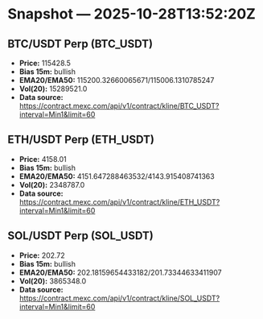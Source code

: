 # Snapshot — 2025-10-28T13:52:20Z

## BTC/USDT Perp (BTC_USDT)
- **Price:** 115428.5
- **Bias 15m:** bullish
- **EMA20/EMA50:** 115200.32660065671/115006.1310785247
- **Vol(20):** 15289521.0
- **Data source:** https://contract.mexc.com/api/v1/contract/kline/BTC_USDT?interval=Min1&limit=60

## ETH/USDT Perp (ETH_USDT)
- **Price:** 4158.01
- **Bias 15m:** bullish
- **EMA20/EMA50:** 4151.647288463532/4143.915408741363
- **Vol(20):** 2348787.0
- **Data source:** https://contract.mexc.com/api/v1/contract/kline/ETH_USDT?interval=Min1&limit=60

## SOL/USDT Perp (SOL_USDT)
- **Price:** 202.72
- **Bias 15m:** bullish
- **EMA20/EMA50:** 202.18159654433182/201.73344633411907
- **Vol(20):** 3865348.0
- **Data source:** https://contract.mexc.com/api/v1/contract/kline/SOL_USDT?interval=Min1&limit=60
